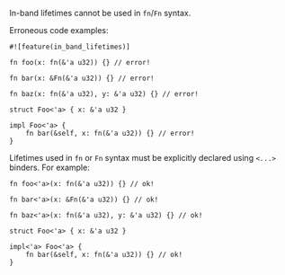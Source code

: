 In-band lifetimes cannot be used in `fn`/`Fn` syntax.

Erroneous code examples:

```compile_fail,E0687
#![feature(in_band_lifetimes)]

fn foo(x: fn(&'a u32)) {} // error!

fn bar(x: &Fn(&'a u32)) {} // error!

fn baz(x: fn(&'a u32), y: &'a u32) {} // error!

struct Foo<'a> { x: &'a u32 }

impl Foo<'a> {
    fn bar(&self, x: fn(&'a u32)) {} // error!
}
```

Lifetimes used in `fn` or `Fn` syntax must be explicitly
declared using `<...>` binders. For example:

```
fn foo<'a>(x: fn(&'a u32)) {} // ok!

fn bar<'a>(x: &Fn(&'a u32)) {} // ok!

fn baz<'a>(x: fn(&'a u32), y: &'a u32) {} // ok!

struct Foo<'a> { x: &'a u32 }

impl<'a> Foo<'a> {
    fn bar(&self, x: fn(&'a u32)) {} // ok!
}
```
